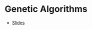 # Genetic Algorithms
* [Slides](https://docs.google.com/presentation/d/1v3t19zYZXeeYoWKlS3vUK4NhszTaC4BXtPi7JkYL2wA/edit?usp=sharing)
